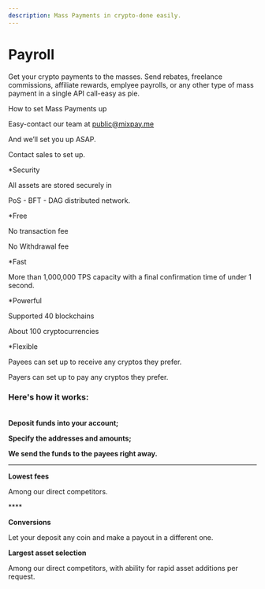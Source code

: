 ```yaml
---
description: Mass Payments in crypto-done easily.
---
```


# Payroll

Get your crypto payments to the masses. Send rebates, freelance commissions, affiliate rewards, emplyee payrolls, or any other type of mass payment in a single API call-easy as pie.

How to set Mass Payments up

Easy-contact our team at [public@mixpay.me](mailto:public@mixpay.me)

And we’ll set you up ASAP.

Contact sales to set up.

&#x20;

\*Security

All assets are stored securely in

PoS - BFT - DAG distributed network.

\*Free

No transaction fee

No Withdrawal fee

\*Fast

More than 1,000,000 TPS capacity with a final confirmation time of under 1 second.

\*Powerful

Supported 40 blockchains

About 100 cryptocurrencies

\*Flexible

Payees can set up to receive any cryptos they prefer.

Payers can set up to pay any cryptos they prefer.

### Here's how it works:

\
**Deposit funds into your account;**

**Specify the addresses and amounts;**

**We send the funds to the payees right away.**

****

**Lowest fees**

Among our direct competitors.

&#x20;****&#x20;

**Conversions**

Let your deposit any coin and make a payout in a different one.

**Largest asset selection**

Among our direct competitors, with ability for rapid asset additions per request.
